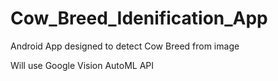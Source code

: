 # Cow_Breed_Idenification_App

Android App designed to detect Cow Breed from image

Will use Google Vision AutoML API
